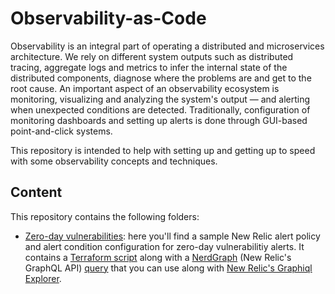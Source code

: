 # Observability-as-Code

Observability is an integral part of operating a distributed and microservices architecture. We rely on different system outputs such as distributed tracing, aggregate logs and metrics to infer the internal state of the distributed components, diagnose where the problems are and get to the root cause. An important aspect of an observability ecosystem is monitoring, visualizing and analyzing the system's output — and alerting when unexpected conditions are detected. Traditionally, configuration of monitoring dashboards and setting up alerts is done through GUI-based point-and-click systems.

This repository is intended to help with setting up and getting up to speed with some observability concepts and techniques.

## Content

This repository contains the following folders:

- [Zero-day vulnerabilities](./zero-day-vulnerabilities/): here you'll find a sample New Relic alert policy and alert condition configuration for zero-day vulnerabilitiy alerts. It contains a [Terraform script](./zero-day-vulnerabilities/zero-day-vulnerability-alert.tf) along with a [NerdGraph](https://developer.newrelic.com/try-our-apis#graphql-api) (New Relic's GraphQL API) [query](./zero-day-vulnerabilities/zero-day-vulnerability-alert.gql) that you can use along with [New Relic's Graphiql Explorer](https://api.newrelic.com/graphiql).
